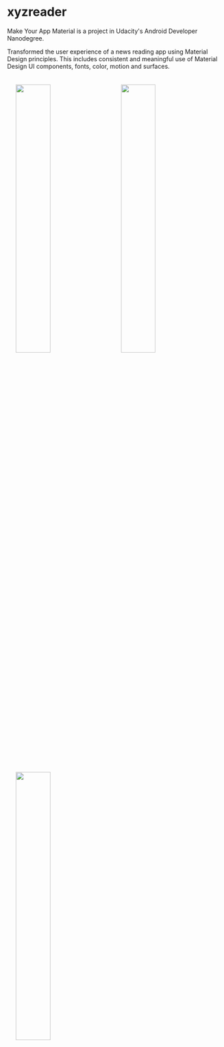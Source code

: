 # xyzreader

Make Your App Material is a project in Udacity's Android Developer Nanodegree. 

Transformed the user experience of a news reading app using Material Design principles. This includes consistent and meaningful use of Material Design UI components, fonts, color, motion and surfaces.

<img width="40%" vspace="20" hspace="20" src="https://cloud.githubusercontent.com/assets/13763933/24331386/6214cc46-125d-11e7-9ef3-3b4786a343d4.png"/>
<img width="40%" vspace="20" hspace="20" src="https://cloud.githubusercontent.com/assets/13763933/24331389/7c010f3e-125d-11e7-9f1b-00afbe1ec8c2.png"/>
<img width="40%" vspace="20" hspace="20" src="https://cloud.githubusercontent.com/assets/13763933/24331401/cbd84f5e-125d-11e7-8ec3-674f578c8ee7.png"/


